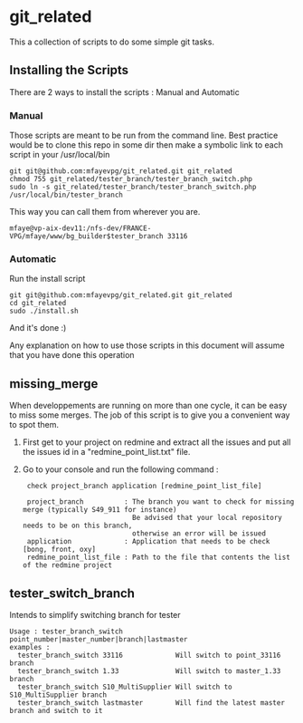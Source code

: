 git_related
===========

This a collection of scripts to do some simple git tasks.

Installing the Scripts
----------------------

There are 2 ways to install the scripts : Manual and Automatic

### Manual

Those scripts are meant to be run from the command line.
Best practice would be to clone this repo in some dir then make a symbolic link to each script in your /usr/local/bin

    git git@github.com:mfayevpg/git_related.git git_related
    chmod 755 git_related/tester_branch/tester_branch_switch.php
    sudo ln -s git_related/tester_branch/tester_branch_switch.php /usr/local/bin/tester_branch
This way you can call them from wherever you are.

    mfaye@vp-aix-dev11:/nfs-dev/FRANCE-VPG/mfaye/www/bg_builder$tester_branch 33116

### Automatic

Run the install script

    git git@github.com:mfayevpg/git_related.git git_related
    cd git_related
    sudo ./install.sh

And it's done :)

Any explanation on how to use those scripts in this document will assume that you have done this operation

missing_merge
-------------
When developpements are running on more than one cycle, it can be easy to miss some merges.
The job of this script is to give you a convenient way to spot them.

1. First get to your project on redmine and extract all the issues and put all the issues id in a 
"redmine_point_list.txt" file.
2. Go to your console and run the following command : 

        check project_branch application [redmine_point_list_file]
    
        project_branch          : The branch you want to check for missing merge (typically S49_911 for instance)
                                  Be advised that your local repository needs to be on this branch, 
                                  otherwise an error will be issued
        application             : Application that needs to be check [bong, front, oxy]
        redmine_point_list_file : Path to the file that contents the list of the redmine project

tester_switch_branch
--------------------
Intends to simplify switching branch for tester

    Usage : tester_branch_switch point_number|master_number|branch|lastmaster
    examples :
      tester_branch_switch 33116             Will switch to point_33116 branch
      tester_branch_switch 1.33              Will switch to master_1.33 branch
      tester_branch_switch S10_MultiSupplier Will switch to S10_MultiSupplier branch
      tester_branch_switch lastmaster        Will find the latest master branch and switch to it
